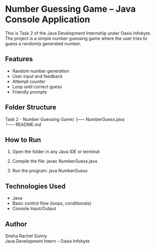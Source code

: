 # Number Guessing Game – Java Console Application

This is Task 2 of the Java Development Internship under Oasis Infobyte.  
The project is a simple number guessing game where the user tries to guess a randomly generated number.

## Features
- Random number generation
- User input and feedback
- Attempt counter
- Loop until correct guess
- Friendly prompts

## Folder Structure

Task 2 - Number Guessing Game/
├── NumberGuess.java  
└── README.md  

## How to Run

1. Open the folder in any Java IDE or terminal  
2. Compile the file:
javac NumberGuess.java


3. Run the program:
java NumberGuess


## Technologies Used
- Java
- Basic control flow (loops, conditionals)
- Console Input/Output

## Author
Sneha Rachel Sunny  
Java Development Intern – Oasis Infobyte